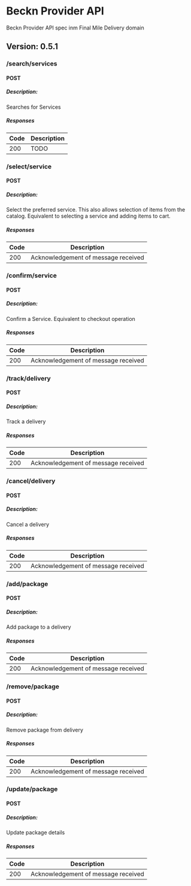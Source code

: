 # Beckn Provider API
Beckn Provider API spec inm Final Mile Delivery domain

## Version: 0.5.1

### /search/services

#### POST
##### Description:

Searches for Services

##### Responses

| Code | Description |
| ---- | ----------- |
| 200 | TODO |

### /select/service

#### POST
##### Description:

Select the preferred service. This also allows selection of items from the catalog. Equivalent to selecting a service and adding items to cart.

##### Responses

| Code | Description |
| ---- | ----------- |
| 200 | Acknowledgement of message received |

### /confirm/service

#### POST
##### Description:

Confirm a Service. Equivalent to checkout operation

##### Responses

| Code | Description |
| ---- | ----------- |
| 200 | Acknowledgement of message received |

### /track/delivery

#### POST
##### Description:

Track a delivery

##### Responses

| Code | Description |
| ---- | ----------- |
| 200 | Acknowledgement of message received |

### /cancel/delivery

#### POST
##### Description:

Cancel a delivery

##### Responses

| Code | Description |
| ---- | ----------- |
| 200 | Acknowledgement of message received |

### /add/package

#### POST
##### Description:

Add package to a delivery

##### Responses

| Code | Description |
| ---- | ----------- |
| 200 | Acknowledgement of message received |

### /remove/package

#### POST
##### Description:

Remove package from delivery

##### Responses

| Code | Description |
| ---- | ----------- |
| 200 | Acknowledgement of message received |

### /update/package

#### POST
##### Description:

Update package details

##### Responses

| Code | Description |
| ---- | ----------- |
| 200 | Acknowledgement of message received |